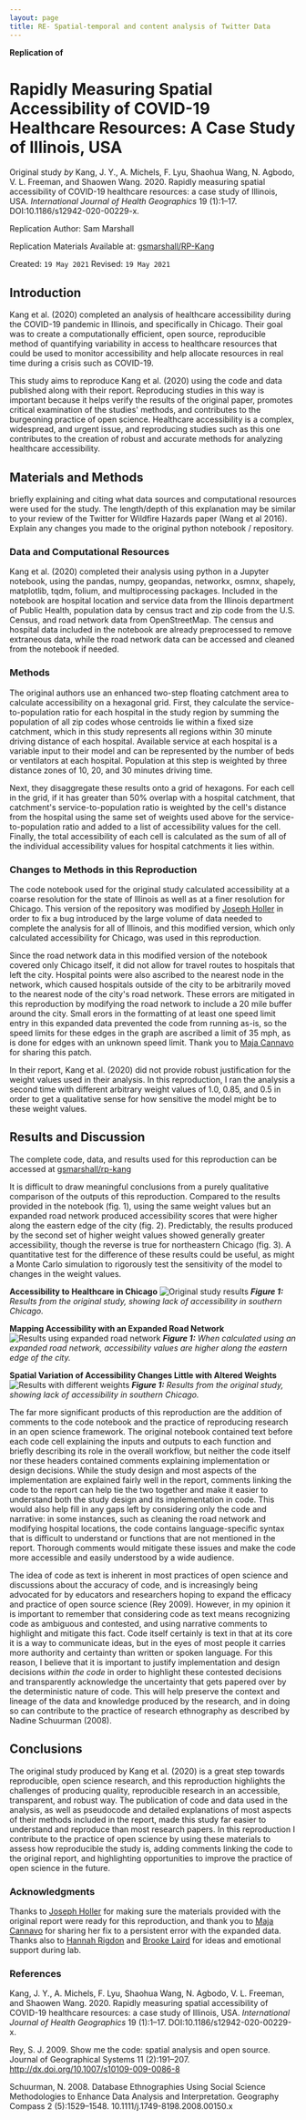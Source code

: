```yaml
---
layout: page
title: RE- Spatial-temporal and content analysis of Twitter Data
---
```


**Replication of**
# Rapidly Measuring Spatial Accessibility of COVID-19 Healthcare Resources: A Case Study of Illinois, USA

Original study *by* Kang, J. Y., A. Michels, F. Lyu, Shaohua Wang, N. Agbodo, V. L. Freeman, and Shaowen Wang. 2020. Rapidly measuring spatial accessibility of COVID-19 healthcare resources: a case study of Illinois, USA. *International Journal of Health Geographics* 19 (1):1–17. DOI:10.1186/s12942-020-00229-x.

Replication Author:
Sam Marshall

Replication Materials Available at: [gsmarshall/RP-Kang](https://github.com/gsmarshall/RP-Kang)

Created: `19 May 2021`
Revised: `19 May 2021`


## Introduction

Kang et al. (2020) completed an analysis of healthcare accessibility during the COVID-19 pandemic in Illinois, and specifically in Chicago. Their goal was to create a computationally efficient, open source, reproducible method of quantifying variability in access to healthcare resources that could be used to monitor accessibility and help allocate resources in real time during a crisis such as COVID-19.

This study aims to reproduce Kang et al. (2020) using the code and data published along with their report. Reproducing studies in this way is important because it helps verify the results of the original paper, promotes critical examination of the studies' methods, and contributes to the burgeoning practice of open science. Healthcare accessibility is a complex, widespread, and urgent issue, and reproducing studies such as this one contributes to the creation of robust and accurate methods for analyzing healthcare accessibility.


## Materials and Methods
briefly explaining and citing what data sources and computational resources were used for the study. The length/depth of this explanation may be similar to your review of the Twitter for Wildfire Hazards paper (Wang et al 2016). Explain any changes you made to the original python notebook / repository.

### Data and Computational Resources

Kang et al. (2020) completed their analysis using python in a Jupyter notebook, using the pandas, numpy, geopandas, networkx, osmnx, shapely, matplotlib, tqdm, folium, and multiprocessing packages. Included in the notebook are hospital location and service data from the Illinois department of Public Health, population data by census tract and zip code from the U.S. Census, and road network data from OpenStreetMap. The census and hospital data included in the notebook are already preprocessed to remove extraneous data, while the road network data can be accessed and cleaned from the notebook if needed.

### Methods

The original authors use an enhanced two-step floating catchment area to calculate accessibility on a hexagonal grid. First, they calculate the service-to-population ratio for each hospital in the study region by summing the population of all zip codes whose centroids lie within a fixed size catchment, which in this study represents all regions within 30 minute driving distance of each hospital. Available service at each hospital is a variable input to their model and can be represented by the number of beds or ventilators at each hospital. Population at this step is weighted by three distance zones of 10, 20, and 30 minutes driving time.

Next, they disaggregate these results onto a grid of hexagons. For each cell in the grid, if it has greater than 50% overlap with a hospital catchment, that catchment's service-to-population ratio is weighted by the cell's distance from the hospital using the same set of weights used above for the service-to-population ratio and added to a list of accessibility values for the cell. Finally, the total accessibility of each cell is calculated as the sum of all of the individual accessibility values for hospital catchments it lies within.

### Changes to Methods in this Reproduction

The code notebook used for the original study calculated accessibility at a coarse resolution for the state of Illinois as well as at a finer resolution for Chicago. This version of the repository was modified by [Joseph Holler](https://github.com/josephholler) in order to fix a bug introduced by the large volume of data needed to complete the analysis for all of Illinois, and this modified version, which only calculated accessibility for Chicago, was used in this reproduction.

Since the road network data in this modified version of the notebook covered only Chicago itself, it did not allow for travel routes to hospitals that left the city. Hospital points were also ascribed to the nearest node in the network, which caused hospitals outside of the city to be arbitrarily moved to the nearest node of the city's road network. These errors are mitigated in this reproduction by modifying the road network to include a 20 mile buffer around the city. Small erors in the formatting of at least one speed limit entry in this expanded data prevented the code from running as-is, so the speed limits for these edges in the graph are ascribed a limit of 35 mph, as is done for edges with an unknown speed limit. Thank you to [Maja Cannavo](https://github.com/majacannavo) for sharing this patch.

In their report, Kang et al. (2020) did not provide robust justification for the weight values used in their analysis. In this reproduction, I ran the analysis a second time with different arbitrary weight values of 1.0, 0.85, and 0.5 in order to get a qualitative sense for how sensitive the model might be to these weight values.


## Results and Discussion

The complete code, data, and results used for this reproduction can be accessed at [gsmarshall/rp-kang](https://github.com/gsmarshall/RP-Kang)

It is difficult to draw meaningful conclusions from a purely qualitative comparison of the outputs of this reproduction. Compared to the results provided in the notebook (fig. 1), using the same weight values but an expanded road network produced accessibility scores that were higher along the eastern edge of the city (fig. 2). Predictably, the results produced by the second set of higher weight values showed generally greater accessibility, though the reverse is true for northeastern Chicago (fig. 3). A quantitative test for the difference of these results could be useful, as might a Monte Carlo simulation to rigorously test the sensitivity of the model to changes in the weight values.

**Accessibility to Healthcare in Chicago**
 ![Original study results](assets/ChicagoResult.png)
 _**Figure 1:** Results from the original study, showing lack of accessibility in southern Chicago._


 **Mapping Accessibility with an Expanded Road Network**
  ![Results using expanded road network](assets/gsm_chicago_result.png)
  _**Figure 1:** When calculated using an expanded road network, accessibility values are higher along the eastern edge of the city._


  **Spatial Variation of Accessibility Changes Little with Altered Weights**
   ![Results with different weights](assets/gsm_chicago_altweights.png)
   _**Figure 1:** Results from the original study, showing lack of accessibility in southern Chicago._


The far more significant products of this reproduction are the addition of comments to the code notebook and the practice of reproducing research in an open science framework. The original notebook contained text before each code cell explaining the inputs and outputs to each function and briefly describing its role in the overall workflow, but neither the code itself nor these headers contained comments explaining implementation or design decisions. While the study design and most aspects of the implementation are explained fairly well in the report, comments linking the code to the report can help tie the two together and make it easier to understand both the study design and its implementation in code. This would also help fill in any gaps left by considering only the code and narrative: in some instances, such as cleaning the road network and modifying hospital locations, the code contains language-specific syntax that is difficult to understand or functions that are not mentioned in the report. Thorough comments would mitigate these issues and make the code more accessible and easily understood by a wide audience.

The idea of code as text is inherent in most practices of open science and discussions about the accuracy of code, and is increasingly being advocated for by educators and researchers hoping to expand the efficacy and practice of open source science (Rey 2009). However, in my opinion it is important to remember that considering code as text means recognizing code as ambiguous and contested, and using narrative comments to highlight and mitigate this fact. Code itself certainly is text in that at its core it is a way to communicate ideas, but in the eyes of most people it carries more authority and certainty than written or spoken language. For this reason, I believe that it is important to justify implementation and design decisions _within the code_ in order to highlight these contested decisions and transparently acknowledge the uncertainty that gets papered over by the deterministic nature of code. This will help preserve the context and lineage of the data and knowledge produced by the research, and in doing so can contribute to the practice of research ethnography as described by Nadine Schuurman (2008).


## Conclusions

The original study produced by Kang et al. (2020) is a great step towards reproducible, open science research, and this reproduction highlights the challenges of producing quality, reproducible research in an accessible, transparent, and robust way. The publication of code and data used in the analysis, as well as pseudocode and detailed explanations of most aspects of their methods included in the report, made this study far easier to understand and reproduce than most research papers. In this reproduction I contribute to the practice of open science by using these materials to assess how reproducible the study is, adding comments linking the code to the original report, and highlighting opportunities to improve the practice of open science in the future.


### Acknowledgments

Thanks to [Joseph Holler](https://github.com/josephholler) for making sure the materials provided with the original report were ready for this reproduction, and thank you to [Maja Cannavo](https://github.com/majacannavo) for sharing her fix to a persistent error with the expanded data. Thanks also to [Hannah Rigdon](https://github.com/hrigdon98) and [Brooke Laird](https://github.com/brookelaird) for ideas and emotional support during lab.


### References

Kang, J. Y., A. Michels, F. Lyu, Shaohua Wang, N. Agbodo, V. L. Freeman, and Shaowen Wang. 2020. Rapidly measuring spatial accessibility of COVID-19 healthcare resources: a case study of Illinois, USA. *International Journal of Health Geographics* 19 (1):1–17. DOI:10.1186/s12942-020-00229-x.

Rey, S. J. 2009. Show me the code: spatial analysis and open source. Journal of Geographical Systems 11 (2):191–207. http://dx.doi.org/10.1007/s10109-009-0086-8

Schuurman, N. 2008. Database Ethnographies Using Social Science Methodologies to Enhance Data Analysis and Interpretation. Geography Compass 2 (5):1529–1548. 10.1111/j.1749-8198.2008.00150.x
